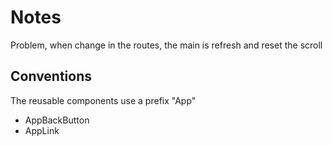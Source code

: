 # Notes

Problem, when change in the routes, the main is refresh and reset the scroll

## Conventions

The reusable components use a prefix "App"

- AppBackButton
- AppLink

